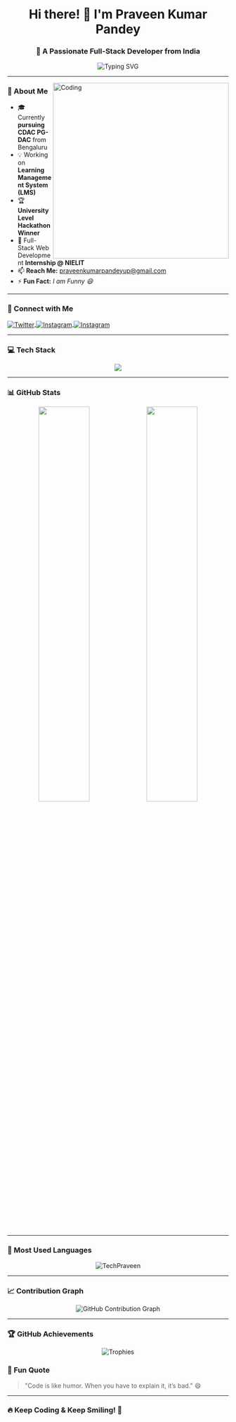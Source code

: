 <h1 align="center">Hi there! 👋 I'm Praveen Kumar Pandey</h1>
<h3 align="center">🚀 A Passionate Full-Stack Developer from India</h3>

<p align="center">
  <img src="https://readme-typing-svg.herokuapp.com?font=Fira+Code&pause=1000&color=F7B801&center=true&vCenter=true&width=500&lines=Spring+Boot+%7C+React+%7C+Node.js;Java+%7C+SQL+%7C+MongoDB;Problem+Solver+%7C+Tech+Enthusiast;Open+Source+Contributor" alt="Typing SVG" />
</p>

---

<img align="right" alt="Coding" width="400" src="https://i.redd.it/bpxxqqvps4h91.gif"/>

### **🔹 About Me**
- 🎓 Currently **pursuing CDAC PG-DAC** from Bengaluru
- 💡 Working on **Learning Management System (LMS)**
- 🏆 **University Level Hackathon Winner**
- 🌱 Full-Stack Web Development **Internship @ NIELIT**
- 📫 **Reach Me:** [praveenkumarpandeyup@gmail.com](mailto:praveenkumarpandeyup@gmail.com)
- ⚡ **Fun Fact:** _I am Funny 😄_

---

### **📱 Connect with Me**
<p align="left">
  <a href="https://twitter.com/ipraveenkpandey" target="blank">
    <img align="center" src="https://skillicons.dev/icons?i=twitter" alt="Twitter" />
  </a>
  <a href="https://www.linkedin.com/in/praveenkpandey/" target="blank">
        <img align="center" src="https://skillicons.dev/icons?i=instagram" alt="Instagram" />

   </a>
  <a href="https://instagram.com/_praveen99" target="blank">
    <img align="center" src="https://skillicons.dev/icons?i=instagram" alt="Instagram" />
  </a>
</p>

---

### **💻 Tech Stack**
<p align="center">
  <img src="https://skillicons.dev/icons?i=java,spring,hibernate,javascript,html,css,bootstrap,tailwind,react,nodejs,express,mysql,mongodb,postman,git,github,vscode,linux" />
</p>

---

### **📊 GitHub Stats**
<p align="center">
  <img width="48%" src="https://github-readme-stats.vercel.app/api?username=TechPraveen&show_icons=true&theme=radical" />
  <img width="48%" src="https://github-readme-streak-stats.herokuapp.com?user=TechPraveen&theme=radical" />
</p>

---

### **🌟 Most Used Languages**
<p align="center">
  <img src="https://github-readme-stats.vercel.app/api/top-langs?username=TechPraveen&show_icons=true&locale=en&layout=compact&theme=radical" alt="TechPraveen" />
</p>

---

### **📈 Contribution Graph**
<p align="center">
  <img src="https://github-readme-activity-graph.vercel.app/graph?username=TechPraveen&theme=github-dark" alt="GitHub Contribution Graph" />
</p>

---

### **🏆 GitHub Achievements**
<p align="center">
  <img src="https://github-profile-trophy.vercel.app/?username=TechPraveen&theme=onedark&row=1&column=6" alt="Trophies" />
</p>

 

### **🎯 Fun Quote**
> "Code is like humor. When you have to explain it, it’s bad." 😄

---

### **🔥 Keep Coding & Keep Smiling! 🚀**
